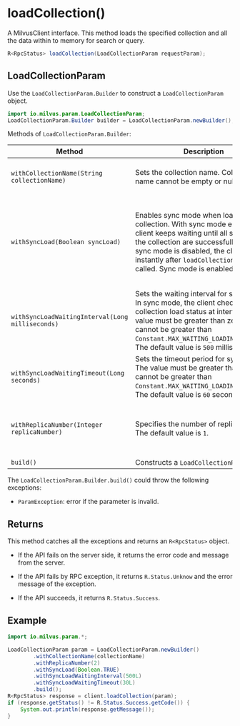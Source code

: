 # loadCollection()

A MilvusClient interface. This method loads the specified collection and all the data within to memory for search or query.

```Java
R<RpcStatus> loadCollection(LoadCollectionParam requestParam);
```

## LoadCollectionParam

Use the `LoadCollectionParam.Builder` to construct a `LoadCollectionParam` object.

```Java
import io.milvus.param.LoadCollectionParam;
LoadCollectionParam.Builder builder = LoadCollectionParam.newBuilder();
```

Methods of `LoadCollectionParam.Builder`:

| Method                                           | Description                                                  | Parameters                                                   |
| ------------------------------------------------ | ------------------------------------------------------------ | ------------------------------------------------------------ |
| `withCollectionName(String collectionName)`      | Sets the collection name. Collection name cannot be empty or null. | `collectionName`: The name of the collection to load.        |
| `withSyncLoad(Boolean syncLoad)`                 | Enables sync mode when loading a collection. With sync mode enabled, the client keeps waiting until all segments of the collection are successfully loaded. If sync mode is disabled, the client returns instantly after `loadCollection()` is called. Sync mode is enabled by default. | `syncLoad`:A boolean value to indicate if sync mode is enabled. If the value is set to `True`, this means sync mode is enabled. |
| `withSyncLoadWaitingInterval(Long milliseconds)` | Sets the waiting interval for sync mode. In sync mode, the client checks the collection load status at intervals. The value must be greater than zero, and cannot be greater than `Constant.MAX_WAITING_LOADING_INTERVAL`. The default value is `500` milliseconds | `milliseconds`: The time interval in milliseconds for checking the data load status. |
| `withSyncLoadWaitingTimeout(Long seconds)`       | Sets the timeout period for sync mode. The value must be greater than zero and cannot be greater than `Constant.MAX_WAITING_LOADING_TIMEOUT`. The default value is `60` seconds. | `seconds`: A during of time in seconds to wait till timeout. |
| `withReplicaNumber(Integer replicaNumber)`       | Specifies the number of replicas to load. The default value is `1`. | `replicaNumber`: The number of the replicas to load when loading a collection. |
| `build()`                                        | Constructs a `LoadCollectionParam` object                    | N/A                                                          |

The `LoadCollectionParam.Builder.build()` could throw the following exceptions:

- `ParamException`: error if the parameter is invalid.

## Returns

This method catches all the exceptions and returns an `R<RpcStatus>` object.

- If the API fails on the server side, it returns the error code and message from the server.

- If the API fails by RPC exception, it returns `R.Status.Unknow` and the error message of the exception.

- If the API succeeds, it returns `R.Status.Success`.

## Example

```Java
import io.milvus.param.*;

LoadCollectionParam param = LoadCollectionParam.newBuilder()
        .withCollectionName(collectionName)
        .withReplicaNumber(2)
        .withSyncLoad(Boolean.TRUE)
        .withSyncLoadWaitingInterval(500L)
        .withSyncLoadWaitingTimeout(30L)
        .build();
R<RpcStatus> response = client.loadCollection(param);
if (response.getStatus() != R.Status.Success.getCode()) {
    System.out.println(response.getMessage());
}
```

